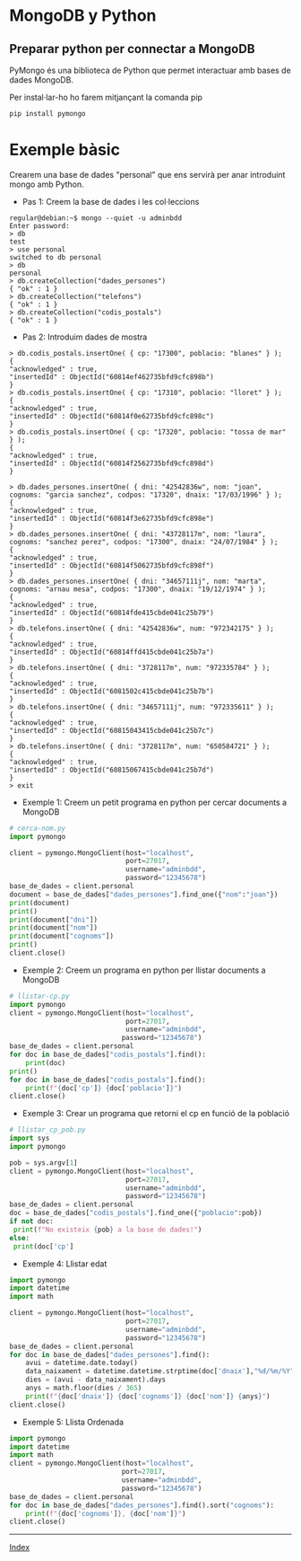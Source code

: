 # MongoDB y Python

## Preparar python per connectar a MongoDB

PyMongo és una biblioteca de Python que permet interactuar amb bases de dades MongoDB.

Per instal·lar-ho ho farem mitjançant la comanda pip

```python
pip install pymongo
```

# Exemple bàsic

Crearem una base de dades "personal" que ens servirà per anar introduint mongo amb Python.

* Pas 1: Creem la base de dades i les col·leccions
```
regular@debian:~$ mongo --quiet -u adminbdd
Enter password: 
> db
test
> use personal
switched to db personal
> db
personal
> db.createCollection("dades_persones")
{ "ok" : 1 }
> db.createCollection("telefons")
{ "ok" : 1 }
> db.createCollection("codis_postals")
{ "ok" : 1 }
```

* Pas 2: Introduim dades de mostra

```
> db.codis_postals.insertOne( { cp: "17300", poblacio: "blanes" } );
{
"acknowledged" : true,
"insertedId" : ObjectId("60814ef462735bfd9cfc898b")
}
> db.codis_postals.insertOne( { cp: "17310", poblacio: "lloret" } );
{
"acknowledged" : true,
"insertedId" : ObjectId("60814f0e62735bfd9cfc898c")
}
> db.codis_postals.insertOne( { cp: "17320", poblacio: "tossa de mar" } );
{
"acknowledged" : true,
"insertedId" : ObjectId("60814f2562735bfd9cfc898d")
}

> db.dades_persones.insertOne( { dni: "42542836w", nom: "joan", cognoms: "garcia sanchez", codpos: "17320", dnaix: "17/03/1996" } );
{
"acknowledged" : true,
"insertedId" : ObjectId("60814f3e62735bfd9cfc898e")
}
> db.dades_persones.insertOne( { dni: "43728117m", nom: "laura", cognoms: "sanchez perez", codpos: "17300", dnaix: "24/07/1984" } );
{
"acknowledged" : true,
"insertedId" : ObjectId("60814f5062735bfd9cfc898f")
}
> db.dades_persones.insertOne( { dni: "34657111j", nom: "marta", cognoms: "arnau mesa", codpos: "17300", dnaix: "19/12/1974" } );
{
"acknowledged" : true,
"insertedId" : ObjectId("60814fde415cbde041c25b79")
}
> db.telefons.insertOne( { dni: "42542836w", num: "972342175" } );
{
"acknowledged" : true,
"insertedId" : ObjectId("60814ffd415cbde041c25b7a")
}
> db.telefons.insertOne( { dni: "3728117m", num: "972335784" } );
{
"acknowledged" : true,
"insertedId" : ObjectId("6081502c415cbde041c25b7b")
}
> db.telefons.insertOne( { dni: "34657111j", num: "972335611" } );
{
"acknowledged" : true,
"insertedId" : ObjectId("60815043415cbde041c25b7c")
}
> db.telefons.insertOne( { dni: "3728117m", num: "650584721" } );
{
"acknowledged" : true,
"insertedId" : ObjectId("60815067415cbde041c25b7d")
}
> exit
```
* Exemple 1: Creem un petit programa en python per cercar documents a MongoDB
```python
# cerca-nom.py
import pymongo

client = pymongo.MongoClient(host="localhost",
                             port=27017,
                             username="adminbdd",
                             password="12345678")
base_de_dades = client.personal
document = base_de_dades["dades_persones"].find_one({"nom":"joan"})
print(document)
print()
print(document["dni"])
print(document["nom"])
print(document["cognoms"])
print()
client.close()
```
* Exemple 2: Creem un programa en python per llistar documents a MongoDB


```python
# llistar-cp.py
import pymongo
client = pymongo.MongoClient(host="localhost",
                             port=27017,
                             username="adminbdd",
                            password="12345678")
base_de_dades = client.personal
for doc in base_de_dades["codis_postals"].find():
    print(doc)
print()
for doc in base_de_dades["codis_postals"].find():
    print(f"{doc['cp']} {doc['poblacio']}")
client.close()
```

* Exemple 3: Crear un programa que retorni el cp en funció de la població

```python
# llistar_cp_pob.py
import sys
import pymongo

pob = sys.argv[1]
client = pymongo.MongoClient(host="localhost",
                             port=27017,
                             username="adminbdd",
                             password="12345678")
base_de_dades = client.personal
doc = base_de_dades["codis_postals"].find_one({"poblacio":pob})
if not doc:
 print(f"No existeix {pob} a la base de dades!")
else:
 print(doc['cp']
```
* Exemple 4: Llistar edat
  
```python
import pymongo
import datetime
import math

client = pymongo.MongoClient(host="localhost",
                             port=27017,
                             username="adminbdd",
                             password="12345678")
base_de_dades = client.personal
for doc in base_de_dades["dades_persones"].find():
    avui = datetime.date.today()
    data_naixament = datetime.datetime.strptime(doc['dnaix'],"%d/%m/%Y").date()
    dies = (avui - data_naixament).days
    anys = math.floor(dies / 365)
    print(f"{doc['dnaix']} {doc['cognoms']} {doc['nom']} {anys}")
client.close()

```

* Exemple 5: Llista Ordenada

```python
import pymongo
import datetime
import math
client = pymongo.MongoClient(host="localhost",
                            port=27017,
                            username="adminbdd",
                            password="12345678")
base_de_dades = client.personal
for doc in base_de_dades["dades_persones"].find().sort("cognoms"):
    print(f"{doc['cognoms']}, {doc['nom']}")
client.close()
```
***
[Index](../../../README.md)